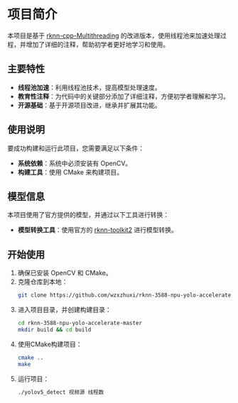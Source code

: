 # 项目简介

本项目是基于 [rknn-cpp-Multithreading](https://github.com/leafqycc/rknn-cpp-Multithreading?tab=readme-ov-file) 的改进版本，使用线程池来加速处理过程，并增加了详细的注释，帮助初学者更好地学习和使用。

## 主要特性

- **线程池加速**：利用线程池技术，提高模型处理速度。
- **教育性注释**：为代码中的关键部分添加了详细注释，方便初学者理解和学习。
- **开源基础**：基于开源项目改进，继承并扩展其功能。

## 使用说明

要成功构建和运行此项目，您需要满足以下条件：

- **系统依赖**：系统中必须安装有 OpenCV。
- **构建工具**：使用 CMake 来构建项目。

## 模型信息

本项目使用了官方提供的模型，并通过以下工具进行转换：

- **模型转换工具**：使用官方的 [rknn-toolkit2](https://github.com/rockchip-linux/rknn-toolkit2/tree/master) 进行模型转换。

## 开始使用

1. 确保已安装 OpenCV 和 CMake。
2. 克隆仓库到本地：
   ```bash
   git clone https://github.com/wzxzhuxi/rknn-3588-npu-yolo-accelerate
3. 进入项目目录，并创建构建目录：
   ```bash
   cd rknn-3588-npu-yolo-accelerate-master
   mkdir build && cd build
4. 使用CMake构建项目：
   ```bash
   cmake ..
   make
6. 运行项目：
   ```bash
   ./yolov5_detect 视频源 线程数
